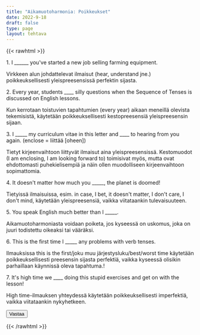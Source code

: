 ```yaml
---
title: "Aikamuotoharmonia: Poikkeukset"
date: 2022-9-18
draft: false
type: page
layout: tehtava
---
```

{{< rawhtml >}}
<link rel="stylesheet" type="text/css" href="/css/monivalinta2.css"/>
<body class="dark:bg-warmgray-900">
<div class="wrap">
  <div class="row">
  <section data-quiz-item>
    <div class="question">1. I ______ you've started a new job selling farming equipment.</div>
    <div class="choices" data-choices='["hear","heard", "have heard", "had heard"]'></div>
    <p class="info">Virkkeen alun johdattelevat ilmaisut (hear, understand jne.) poikkeuksellisesti yleispreesensissä perfektin sijasta. </p>
  </section>
  <section data-quiz-item>
    <div class="question">2. Every year, students ____ silly questions when the Sequence of Tenses is discussed on English lessons.</div>
    <div class="choices" data-choices='["ask","are asking", "have asked", "have been asking"]'></div>
    <p class="info">Kun kerrotaan toistuvien tapahtumien (every year) aikaan meneillä olevista tekemisistä, käytetään poikkeuksellisesti kestopreesensiä yleispreesensin sijaan.</p>
   </section>
  </div>
  <div class="row">
  <section data-quiz-item>
    <div class="question">3. I _____ my curriculum vitae in this letter and ____ to hearing from you again. (enclose = liittää [oheen])</div>
    <div class="choices" data-choices='["enclose, look forward", "enclose, am looking forward", "am enclosing, look forward", "am enclosing, looking forawrd"]'></div>
    <p class="info">Tietyt kirjeenvaihtoon liittyvät ilmaisut aina yleispreesensissä. Kestomuodot (I am enclosing, I am looking forward to) toimisivat myös, mutta ovat ehdottomasti puhekielisempiä ja näin ollen muodolliseen kirjeenvaihtoon sopimattomia.</p>
  </section>
   <section data-quiz-item>
    <div class="question">4. It doesn't matter how much you _____, the planet is doomed!</div> 
    <div class="choices" data-choices='["recycle", "are recycling", "will recycle"]'></div>
    <p class="info">Tietyissä ilmaisuissa, esim. in case, I bet, it doesn't matter, I don't care, I don't mind, käytetään yleispreesensiä, vaikka viitataankin tulevaisuuteen.</p>
  </section>
  </div>
   <div class="row">
  <section data-quiz-item>
    <div class="question">5. You speak English much better than I _____.</div>
    <div class="choices" data-choices='["expect", "expected", "have expected", "had expected"]'></div>
    <p class="info">Aikamuotoharmoniasta voidaan poiketa, jos kyseessä on uskomus, joka on juuri todistettu oikeaksi tai vääräksi.</p>
  </section>
   <section data-quiz-item>
    <div class="question">6. This is the first time I _____ any problems with verb tenses.</div>
    <div class="choices" data-choices='["have", "am having", "have had", "have been having"]'></div>
    <p class="info">Ilmauksissa this is the first/joku muu järjestysluku/best/worst time käytetään poikkeuksellisesti preesensin sijasta perfektiä, vaikka kyseessä olisikin parhaillaan käynnissä oleva tapahtuma.!</p>
  </section>
     <div class="row">
  <section data-quiz-item>
    <div class="question">7. It's high time we ____ doing this stupid exercises and get on with the lesson!</div>
    <div class="choices" data-choices='["stop", "are stopping", "stopped", "will stop"]'></div>
    <p class="info">High time-ilmauksen yhteydessä käytetään poikkeuksellisesti imperfektiä, vaikka viitataankin nykyhetkeen.</p>
  </section>
  </div>

</div>
  <div id="emc-score"></div>
  <div class="submit">
  <button id="emc-submit">Vastaa</button>
  </div>
 
 <script src='https://cdnjs.cloudflare.com/ajax/libs/jquery/2.1.3/jquery.min.js'></script>
 
</body>
</html>

<script>
  
    (function($) {
  $.fn.emc = function(options) {
    
    var defaults = {
      key: [],
      scoring: "normal",
      progress: true
    },
    settings = $.extend(defaults,options),
    $quizItems = $('[data-quiz-item]'),
    $choices = $('[data-choices]'),
    itemCount = $quizItems.length,
    chosen = [],
    $option = null,
    $label = null;
    
   emcInit();
    
   if (settings.progress) {
      var $bar = $('#emc-progress'),
          $inner = $('<div id="emc-progress_inner"></div>'),
          $perc = $('<span id="emc-progress_ind">0/'+itemCount+'</span>');
      $bar.append($inner).prepend($perc);
    }
    
    function emcInit() {
      $quizItems.each( function(index,value) {
      var $this = $(this),
          $choiceEl = $this.find('.choices'),
          choices = $choiceEl.data('choices');
        for (var i = 0; i < choices.length; i++) {
          $option = $('<input name="'+index+'" id="'+index+'_'+i+'" type="radio">');
          $label = $('<label for="'+index+'_'+i+'">'+choices[i]+'</label>');
          $choiceEl.append($option).append($label);
         
          $option.on( 'change', function() {
            return getChosen();
          }); 
        }
      });
    }
    
    function getChosen() {
      chosen = [];
      $choices.each( function() {
        var $inputs = $(this).find('input[type="radio"]');
        $inputs.each( function(index,value) {
          if($(this).is(':checked')) {
            chosen.push(index + 1);
          }
        });
      });
      getProgress();
    }
    
    function getProgress() {
      var prog = (chosen.length / itemCount) * 100 + "%",
          $submit = $('#emc-submit');
      if (settings.progress) {
        $perc.text(chosen.length+'/'+itemCount);  
        $inner.css({height: prog});
      }
      if (chosen.length === itemCount) {
        $submit.addClass('ready-show');
        $submit.click( function(){
          return scoreNormal();
        });
      }
    }
    
    function scoreNormal() {
      var wrong = [],
          score = null,
          $scoreEl = $('#emc-score');
      for (var i = 0; i < itemCount; i++) {
        if (chosen[i] != settings.key[i]) {
          wrong.push(i);
        }
      }
      $quizItems.each( function(index) {
        var $this = $(this);
        if ($.inArray(index, wrong) !== -1 ) {
         $this.removeClass('item-correct').addClass('item-incorrect');
        } else {
          $this.removeClass('item-incorrect').addClass('item-correct');
        }
      });
      
      score = ((itemCount - wrong.length) / itemCount).toFixed(2) * 100 + "%";
      $scoreEl.text("Vastauksista oikein "+score).addClass('new-score');
    }
 
  }
}(jQuery));
 
 
$(document).emc({
  key: ["1","2","1","1","2","3","3"]
});</script>
{{< /rawhtml >}}